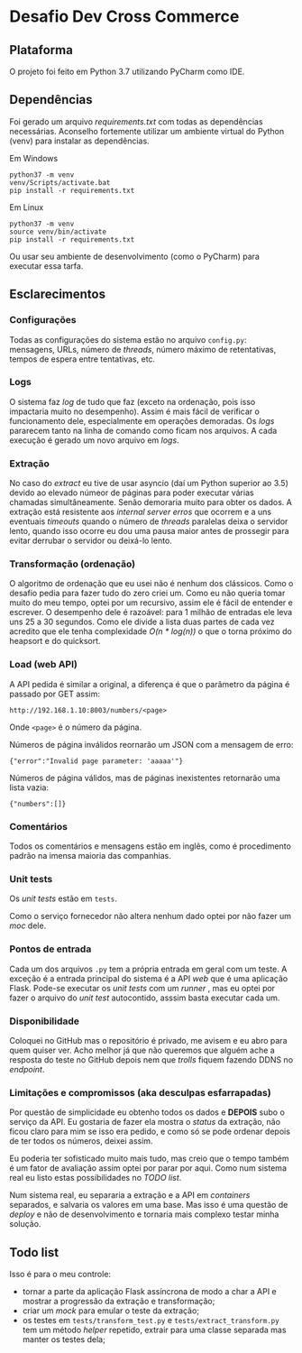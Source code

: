# Desafio Dev Cross Commerce

## Plataforma

O projeto foi feito em Python 3.7 utilizando PyCharm como IDE.

## Dependências

Foi gerado um arquivo _requirements.txt_ com todas as dependências necessárias.
Aconselho fortemente utilizar um ambiente virtual do Python (venv) para instalar as dependências.

Em Windows
```
python37 -m venv
venv/Scripts/activate.bat
pip install -r requirements.txt
```

Em Linux

```
python37 -m venv
source venv/bin/activate
pip install -r requirements.txt
```

Ou usar seu ambiente de desenvolvimento (como o PyCharm) para executar essa tarfa.

## Esclarecimentos

### Configurações

Todas as configurações do sistema estão no arquivo ```config.py```: mensagens, URLs, número de _threads_, número máximo de retentativas, tempos de espera entre tentativas, etc.

### Logs

O sistema faz _log_ de tudo que faz (exceto na ordenação, pois isso impactaria muito no desempenho).
Assim é mais fácil de verificar o funcionamento dele, especialmente em operações demoradas. Os _logs_ pararecem tanto na linha de comando como ficam nos arquivos.
A cada execução é gerado um novo arquivo em _logs_.

### Extração

No caso do _extract_ eu tive de usar asyncio (daí um Python superior ao 3.5) devido ao elevado númeor de páginas para poder executar várias chamadas simultâneamente.
Senão demoraria muito para obter os dados. A extração está resistente aos _internal server erros_ que ocorrem e a uns eventuais _timeouts_ quando o número de _threads_ paralelas deixa o servidor lento, quando isso ocorre eu dou uma pausa maior antes de prossegir para evitar derrubar o servidor ou deixá-lo lento.

### Transformação (ordenação)

O algoritmo de ordenação que eu usei não é nenhum dos clássicos.
Como o desafio pedia para fazer tudo do zero criei um.
Como eu não queria tomar muito do meu tempo, optei por um recursivo, assim ele é fácil de entender e escrever.
O desempenho dele é razoável: para 1 milhão de entradas ele leva uns 25 a 30 segundos.
Como ele divide a lista duas partes de cada vez acredito que ele tenha complexidade _O(n * log(n))_ o que o torna próximo do heapsort e do quicksort.

### Load (web API)

A API pedida é similar a original, a diferença é que o parâmetro da página é passado por GET assim:

```
http://192.168.1.10:8003/numbers/<page>
```

Onde ```<page>```  é o número da página.

Números de página inválidos reornarão um JSON com a mensagem de erro:

```
{"error":"Invalid page parameter: 'aaaaa'"}
```

Números de página válidos, mas de páginas inexistentes retornarão uma lista vazia:

```
{"numbers":[]}
```

### Comentários

Todos os comentários e mensagens estão em inglês, como é procedimento padrão na imensa maioria das companhias.

### Unit tests

Os _unit tests_ estão em ```tests```.

Como o serviço fornecedor não altera nenhum dado optei por não fazer um _moc_ dele.

### Pontos de entrada

Cada um dos arquivos ```.py``` tem a própria entrada em geral com um teste.
A exceção é a entrada principal do sistema é a API _web_ que é uma aplicação Flask.
Pode-se executar os _unit tests_  com um _runner_ , mas eu optei por fazer o arquivo do _unit test_ autocontido, asssim basta executar cada um.

### Disponibilidade

Coloquei no GitHub mas o repositório é privado, me avisem e eu abro para quem quiser ver.
Acho melhor já que não queremos que alguém ache a resposta do teste no GitHub depois nem que _trolls_ fiquem fazendo DDNS no _endpoint_.

### Limitações e compromissos (aka desculpas esfarrapadas)

Por questão de simplicidade eu obtenho todos os dados e **DEPOIS** subo o serviço da API.
Eu gostaria de fazer ela mostra o _status_ da extração, não ficou claro para mim se isso era pedido, e como só se pode ordenar depois de ter todos os números, deixei assim.

Eu poderia ter sofisticado muito mais tudo, mas creio que o tempo também é um fator de avaliação assim optei por parar por aqui.
Como num sistema real eu listo estas possibilidades no _TODO list_.

Num sistema real, eu separaria a extração e a API em _containers_ separados, e salvaria os valores em uma base.
Mas isso é uma questão de _deploy_ e não de desenvolvimento e tornaria mais complexo testar minha solução.

## Todo list

Isso é para o meu controle:

* tornar a parte da aplicação Flask assíncrona de modo a char a API e mostrar a progressão da extração e transformação;
* criar um _mock_ para emular o teste da extração;
* os testes em ```tests/transform_test.py``` e ```tests/extract_transform.py``` tem um método _helper_ repetido, extrair para uma classe separada mas manter os testes dela;
